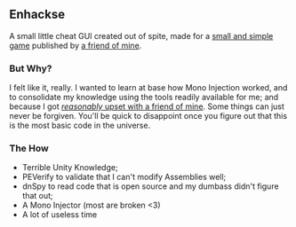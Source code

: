 ## Enhackse

A small little cheat GUI created out of spite, made for a [small and simple game](https://github.com/vicplusplus/Enhance) published by [a friend of mine](https://github.com/vicplusplus).

### But Why?

I felt like it, really. I wanted to learn at base how Mono Injection worked, and to consolidate my knowledge using the tools readily available for me; and because I got [*reasonably* upset with a friend of mine](https://media.discordapp.net/attachments/964016657074884638/1154477089299378186/DiscordDevelopment_RU4PpdMtoT.png). Some things can just never be forgiven. You'll be quick to disappoint once you figure out that this is the most basic code in the universe.

### The How

* Terrible Unity Knowledge;
* PEVerify to validate that I can't modify Assemblies well;
* dnSpy to read code that is open source and my dumbass didn't figure that out;
* A Mono Injector (most are broken <3)
* A lot of useless time